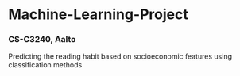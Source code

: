 # Machine-Learning-Project
### CS-C3240, Aalto
Predicting the reading habit based on socioeconomic features using classification methods
